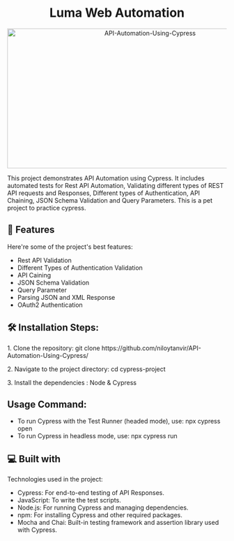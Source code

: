 
<h1 align="center" id="title">Luma Web Automation</h1>

<p align="center"><img src="https://socialify.git.ci/niloytanvir/API-Automation-Using-Cypress/image?language=1&owner=1&name=1&stargazers=1&theme=Light" alt="API-Automation-Using-Cypress" width="640" height="320" /></p>

<p id="description">This project demonstrates API Automation using Cypress. It includes automated tests for Rest API Automation, Validating different types of REST API requests and Responses, 
 Different types of Authentication, API Chaining, JSON Schema Validation and Query Parameters. This is a pet project to practice cypress.</p>

  
<h2>🧐 Features</h2>

Here're some of the project's best features:

*   Rest API Validation
*   Different Types of Authentication Validation
*   API Caining
*   JSON Schema Validation
*   Query Parameter
*   Parsing JSON and XML Response
*   OAuth2 Authentication

<h2>🛠️ Installation Steps:</h2>

<p>1. Clone the repository: git clone https://github.com/niloytanvir/API-Automation-Using-Cypress/</p>

<p>2. Navigate to the project directory: cd cypress-project</p>

<p>3. Install the dependencies : Node &amp; Cypress</p>

<h2>Usage Command:</h2>

- To run Cypress with the Test Runner (headed mode), use: npx cypress open
- To run Cypress in headless mode, use: npx cypress run


  
  
<h2>💻 Built with</h2>

Technologies used in the project:

*   Cypress: For end-to-end testing of API Responses.
*   JavaScript: To write the test scripts.
*   Node.js: For running Cypress and managing dependencies.
*   npm: For installing Cypress and other required packages.
*   Mocha and Chai: Built-in testing framework and assertion library used with Cypress.
